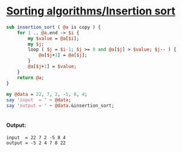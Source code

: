 [1]: http://rosettacode.org/wiki/Sorting_algorithms/Insertion_sort

# [Sorting algorithms/Insertion sort][1]

```perl
sub insertion_sort ( @a is copy ) {
    for 1 .. @a.end -> $i {
        my $value = @a[$i];
        my $j;
        loop ( $j = $i-1; $j >= 0 and @a[$j] > $value; $j-- ) {
            @a[$j+1] = @a[$j];
        }
        @a[$j+1] = $value;
    }
    return @a;
}
 
my @data = 22, 7, 2, -5, 8, 4;
say 'input  = ' ~ @data;
say 'output = ' ~ @data.&insertion_sort;
 
```

#### Output:
```
input  = 22 7 2 -5 8 4
output = -5 2 4 7 8 22
```